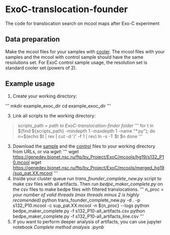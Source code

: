 # ExoC-translocation-founder
The code for translocation search on mcool maps after Exo-C experiment

## Data preparation
Make the mcool files for your samples with [cooler](https://github.com/open2c/cooler).
The mcool files with your samples and the mcool with control sample should have the same resolutions set.
For ExoC control sample usage, the resolution set is standard cooler set (powers of 2).

## Example usage
1. Create your working directory:

'''
mkdir example_exoc_dir
cd example_exoc_dir
'''

3. Link all scripts to the working directory:
> scripts_path = _path to ExoC-translocation-finder folder_
'''
for t in $(find ${scripts_path} -mindepth 1 -maxdepth 1 -name "*.py"); do 
	n=$(echo $t | rev | cut -d '/' -f 1 | rev) 
	ln -s -T $t $n
done
'''
3. Download the [sample](https://genedev.bionet.nsc.ru/ftp/by_Project/ExoC/mcools/hg19/s132_P10.mcool) and the [control](https://genedev.bionet.nsc.ru/ftp/by_Project/ExoC/mcools/merged_hg19/sup_pat.XX.mcool) files to your working directory from URLs, or via _wget_:
'''
wget https://genedev.bionet.nsc.ru/ftp/by_Project/ExoC/mcools/hg19/s132_P10.mcool
wget https://genedev.bionet.nsc.ru/ftp/by_Project/ExoC/mcools/merged_hg19/sup_pat.XX.mcool
'''
4. Inside your cluster queue run _trans_founder_complete_new.py_ script to make csv files with all artifacts. Then run _bedpe_maker_complete.py_ on the csv files to make bedpe files with filtered translocations.
'''
n_proc = _your number of valid threads (max threads minus 2 is highly recomended)_
python trans_founder_complete_new.py -d . -p s132_P10.mcool -c sup_pat.XX.mcool -n ${n_proc} --logs
python bedpe_maker_complete.py -f s132_P10-all_artifacts.csv
python bedpe_maker_complete.py -f s132_P10-all_artifacts_line.csv
'''
5. If you want to perform deeper analysis of artifacts, you can use jupyter notebook _Complete method analysis .ipynb_
